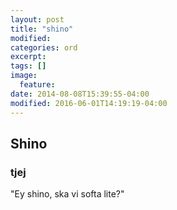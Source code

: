 ```yaml
---
layout: post
title: "shino"
modified:
categories: ord
excerpt:
tags: []
image:
  feature:
date: 2014-08-08T15:39:55-04:00
modified: 2016-06-01T14:19:19-04:00
---
```


## Shino

### tjej

"Ey shino, ska vi softa lite?"